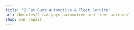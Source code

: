 ```yaml
---
title: "2 Fat Guys Automotive & Fleet Service"
url: /helotes/2-fat-guys-automotive-and-fleet-service/
shop: car repair
---
```

